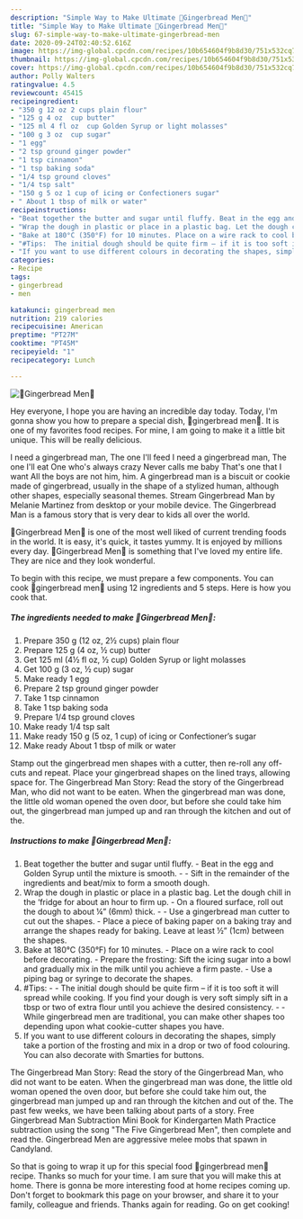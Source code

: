 ```yaml
---
description: "Simple Way to Make Ultimate 🍪Gingerbread Men🍪"
title: "Simple Way to Make Ultimate 🍪Gingerbread Men🍪"
slug: 67-simple-way-to-make-ultimate-gingerbread-men
date: 2020-09-24T02:40:52.616Z
image: https://img-global.cpcdn.com/recipes/10b654604f9b8d30/751x532cq70/🍪gingerbread-men🍪-recipe-main-photo.jpg
thumbnail: https://img-global.cpcdn.com/recipes/10b654604f9b8d30/751x532cq70/🍪gingerbread-men🍪-recipe-main-photo.jpg
cover: https://img-global.cpcdn.com/recipes/10b654604f9b8d30/751x532cq70/🍪gingerbread-men🍪-recipe-main-photo.jpg
author: Polly Walters
ratingvalue: 4.5
reviewcount: 45415
recipeingredient:
- "350 g 12 oz 2 cups plain flour"
- "125 g 4 oz  cup butter"
- "125 ml 4 fl oz  cup Golden Syrup or light molasses"
- "100 g 3 oz  cup sugar"
- "1 egg"
- "2 tsp ground ginger powder"
- "1 tsp cinnamon"
- "1 tsp baking soda"
- "1/4 tsp ground cloves"
- "1/4 tsp salt"
- "150 g 5 oz 1 cup of icing or Confectioners sugar"
- " About 1 tbsp of milk or water"
recipeinstructions:
- "Beat together the butter and sugar until fluffy. Beat in the egg and Golden Syrup until the mixture is smooth.  Sift in the remainder of the ingredients and beat/mix to form a smooth dough."
- "Wrap the dough in plastic or place in a plastic bag. Let the dough chill in the ‘fridge for about an hour to firm up. On a floured surface, roll out the dough to about ¼” (6mm) thick.   Use a gingerbread man cutter to cut out the shapes. Place a piece of baking paper on a baking tray and arrange the shapes ready for baking. Leave at least ½” (1cm) between the shapes."
- "Bake at 180°C (350°F) for 10 minutes. Place on a wire rack to cool before decorating. Prepare the frosting: Sift the icing sugar into a bowl and gradually mix in the milk until you achieve a firm paste. Use a piping bag or syringe to decorate the shapes."
- "#Tips:  The initial dough should be quite firm – if it is too soft it will spread while cooking. If you find your dough is very soft simply sift in a tbsp or two of extra flour until you achieve the desired consistency.  While gingerbread men are traditional, you can make other shapes too depending upon what cookie-cutter shapes you have."
- "If you want to use different colours in decorating the shapes, simply take a portion of the frosting and mix in a drop or two of food colouring. You can also decorate with Smarties for buttons."
categories:
- Recipe
tags:
- gingerbread
- men

katakunci: gingerbread men 
nutrition: 219 calories
recipecuisine: American
preptime: "PT27M"
cooktime: "PT45M"
recipeyield: "1"
recipecategory: Lunch

---
```



![🍪Gingerbread Men🍪](https://img-global.cpcdn.com/recipes/10b654604f9b8d30/751x532cq70/🍪gingerbread-men🍪-recipe-main-photo.jpg)

Hey everyone, I hope you are having an incredible day today. Today, I'm gonna show you how to prepare a special dish, 🍪gingerbread men🍪. It is one of my favorites food recipes. For mine, I am going to make it a little bit unique. This will be really delicious.

I need a gingerbread man, The one I&#39;ll feed I need a gingerbread man, The one I&#39;ll eat One who&#39;s always crazy Never calls me baby That&#39;s one that I want All the boys are not him, him. A gingerbread man is a biscuit or cookie made of gingerbread, usually in the shape of a stylized human, although other shapes, especially seasonal themes. Stream Gingerbread Man by Melanie Martinez from desktop or your mobile device. The Gingerbread Man is a famous story that is very dear to kids all over the world.

🍪Gingerbread Men🍪 is one of the most well liked of current trending foods in the world. It is easy, it's quick, it tastes yummy. It is enjoyed by millions every day. 🍪Gingerbread Men🍪 is something that I've loved my entire life. They are nice and they look wonderful.


To begin with this recipe, we must prepare a few components. You can cook 🍪gingerbread men🍪 using 12 ingredients and 5 steps. Here is how you cook that.

<!--inarticleads1-->

##### The ingredients needed to make 🍪Gingerbread Men🍪:

1. Prepare 350 g (12 oz, 2½ cups) plain flour
1. Prepare 125 g (4 oz, ½ cup) butter
1. Get 125 ml (4½ fl oz, ½ cup) Golden Syrup or light molasses
1. Get 100 g (3 oz, ½ cup) sugar
1. Make ready 1 egg
1. Prepare 2 tsp ground ginger powder
1. Take 1 tsp cinnamon
1. Take 1 tsp baking soda
1. Prepare 1/4 tsp ground cloves
1. Make ready 1/4 tsp salt
1. Make ready 150 g (5 oz, 1 cup) of icing or Confectioner’s sugar
1. Make ready  About 1 tbsp of milk or water


Stamp out the gingerbread men shapes with a cutter, then re-roll any off-cuts and repeat. Place your gingerbread shapes on the lined trays, allowing space for. The Gingerbread Man Story: Read the story of the Gingerbread Man, who did not want to be eaten. When the gingerbread man was done, the little old woman opened the oven door, but before she could take him out, the gingerbread man jumped up and ran through the kitchen and out of the. 

<!--inarticleads2-->

##### Instructions to make 🍪Gingerbread Men🍪:

1. Beat together the butter and sugar until fluffy. - Beat in the egg and Golden Syrup until the mixture is smooth. -  - Sift in the remainder of the ingredients and beat/mix to form a smooth dough.
1. Wrap the dough in plastic or place in a plastic bag. Let the dough chill in the ‘fridge for about an hour to firm up. - On a floured surface, roll out the dough to about ¼” (6mm) thick.  -  - Use a gingerbread man cutter to cut out the shapes. - Place a piece of baking paper on a baking tray and arrange the shapes ready for baking. Leave at least ½” (1cm) between the shapes.
1. Bake at 180°C (350°F) for 10 minutes. - Place on a wire rack to cool before decorating. - Prepare the frosting: Sift the icing sugar into a bowl and gradually mix in the milk until you achieve a firm paste. - Use a piping bag or syringe to decorate the shapes.
1. #Tips: -  - The initial dough should be quite firm – if it is too soft it will spread while cooking. If you find your dough is very soft simply sift in a tbsp or two of extra flour until you achieve the desired consistency. -  - While gingerbread men are traditional, you can make other shapes too depending upon what cookie-cutter shapes you have.
1. If you want to use different colours in decorating the shapes, simply take a portion of the frosting and mix in a drop or two of food colouring. You can also decorate with Smarties for buttons.


The Gingerbread Man Story: Read the story of the Gingerbread Man, who did not want to be eaten. When the gingerbread man was done, the little old woman opened the oven door, but before she could take him out, the gingerbread man jumped up and ran through the kitchen and out of the. The past few weeks, we have been talking about parts of a story. Free Gingerbread Man Subtraction Mini Book for Kindergarten Math Practice subtraction using the song &#34;The Five Gingerbread Men&#34;, then complete and read the. Gingerbread Men are aggressive melee mobs that spawn in Candyland. 

So that is going to wrap it up for this special food 🍪gingerbread men🍪 recipe. Thanks so much for your time. I am sure that you will make this at home. There is gonna be more interesting food at home recipes coming up. Don't forget to bookmark this page on your browser, and share it to your family, colleague and friends. Thanks again for reading. Go on get cooking!
